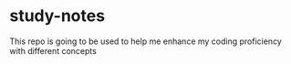# study-notes
This repo is going to be used to help me enhance my coding proficiency with different concepts
